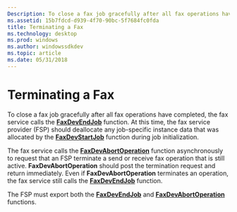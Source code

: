 ```yaml
---
Description: To close a fax job gracefully after all fax operations have completed, the fax service calls the FaxDevEndJob function.
ms.assetid: 15b7fdcd-d939-4f70-90bc-5f7684fc0fda
title: Terminating a Fax
ms.technology: desktop
ms.prod: windows
ms.author: windowssdkdev
ms.topic: article
ms.date: 05/31/2018
---
```


# Terminating a Fax

To close a fax job gracefully after all fax operations have completed, the fax service calls the [**FaxDevEndJob**](/previous-versions/windows/desktop/api/FaxDev/nf-faxdev-faxdevendjob) function. At this time, the fax service provider (FSP) should deallocate any job-specific instance data that was allocated by the [**FaxDevStartJob**](/previous-versions/windows/desktop/api/FaxDev/nf-faxdev-faxdevstartjob) function during job initialization.

The fax service calls the [**FaxDevAbortOperation**](/previous-versions/windows/desktop/api/FaxDev/nf-faxdev-faxdevabortoperation) function asynchronously to request that an FSP terminate a send or receive fax operation that is still active. **FaxDevAbortOperation** should post the termination request and return immediately. Even if **FaxDevAbortOperation** terminates an operation, the fax service still calls the [**FaxDevEndJob**](/previous-versions/windows/desktop/api/FaxDev/nf-faxdev-faxdevendjob) function.

The FSP must export both the [**FaxDevEndJob**](/previous-versions/windows/desktop/api/FaxDev/nf-faxdev-faxdevendjob) and [**FaxDevAbortOperation**](/previous-versions/windows/desktop/api/FaxDev/nf-faxdev-faxdevabortoperation) functions.

 

 



